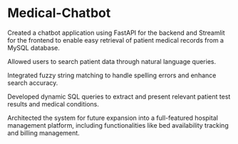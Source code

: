 # Medical-Chatbot
Created a chatbot application using FastAPI for the backend and Streamlit for the frontend to enable easy retrieval of patient medical records from a MySQL database.

Allowed users to search patient data through natural language queries.

Integrated fuzzy string matching to handle spelling errors and enhance search accuracy.

Developed dynamic SQL queries to extract and present relevant patient test results and medical conditions.

Architected the system for future expansion into a full-featured hospital management platform, including functionalities like bed availability tracking and billing management.


